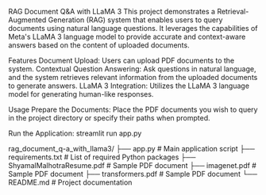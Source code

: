 RAG Document Q&A with LLaMA 3
This project demonstrates a Retrieval-Augmented Generation (RAG) system that enables users to query documents using natural language questions. It leverages the capabilities of Meta's LLaMA 3 language model to provide accurate and context-aware answers based on the content of uploaded documents.

Features
Document Upload: Users can upload PDF documents to the system.
Contextual Question Answering: Ask questions in natural language, and the system retrieves relevant information from the uploaded documents to generate answers.
LLaMA 3 Integration: Utilizes the LLaMA 3 language model for generating human-like responses.

Usage
Prepare the Documents:
Place the PDF documents you wish to query in the project directory or specify their paths when prompted.

Run the Application:
streamlit run app.py

rag_document_q-a_with_llama3/
├── app.py                    # Main application script
├── requirements.txt          # List of required Python packages
├── ShyamalMalhotraResume.pdf # Sample PDF document
├── imagenet.pdf              # Sample PDF document
├── transformers.pdf          # Sample PDF document
└── README.md                 # Project documentation
